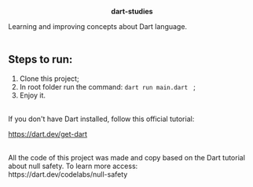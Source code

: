 <p align="center"><b> dart-studies</b></p>
Learning and improving concepts about Dart language.<br>
<br>

## Steps to run: 
1. Clone this project;
2. In root folder run the command:  `dart run main.dart `  ;
3. Enjoy it.

<br>
If you don't have Dart installed, follow this official tutorial:

https://dart.dev/get-dart

<br>
All the code of this project was made and copy based on the Dart tutorial about null safety. To learn more access: 
<br>
https://dart.dev/codelabs/null-safety
